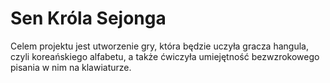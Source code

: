 # Sen Króla Sejonga

Celem projektu jest utworzenie gry, która będzie uczyła gracza hangula, czyli koreańskiego alfabetu, a także ćwiczyła umiejętność bezwzrokowego pisania w nim na klawiaturze.
